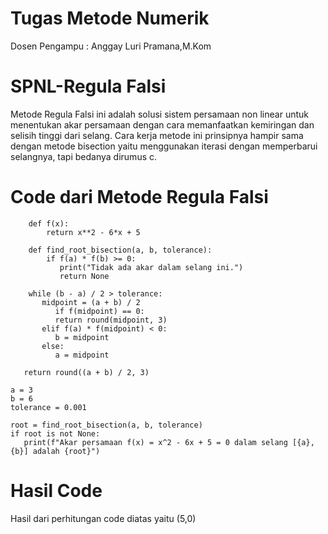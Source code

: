 # Tugas Metode Numerik
Dosen Pengampu : Anggay Luri Pramana,M.Kom

# SPNL-Regula Falsi 
Metode Regula Falsi ini adalah solusi sistem persamaan non linear untuk menentukan akar persamaan dengan cara memanfaatkan kemiringan dan selisih tinggi dari selang. Cara kerja metode ini prinsipnya hampir sama dengan metode bisection yaitu menggunakan iterasi dengan memperbarui selangnya, tapi bedanya dirumus c.

# Code dari Metode Regula Falsi 
        def f(x):
            return x**2 - 6*x + 5

        def find_root_bisection(a, b, tolerance):
            if f(a) * f(b) >= 0:
               print("Tidak ada akar dalam selang ini.")
               return None
    
        while (b - a) / 2 > tolerance:
           midpoint = (a + b) / 2
              if f(midpoint) == 0:
              return round(midpoint, 3)
           elif f(a) * f(midpoint) < 0:
              b = midpoint
           else:
              a = midpoint
    
       return round((a + b) / 2, 3)

    a = 3
    b = 6
    tolerance = 0.001

    root = find_root_bisection(a, b, tolerance)
    if root is not None:
       print(f"Akar persamaan f(x) = x^2 - 6x + 5 = 0 dalam selang [{a}, {b}] adalah {root}")

# Hasil Code
Hasil dari perhitungan code diatas yaitu (5,0)

